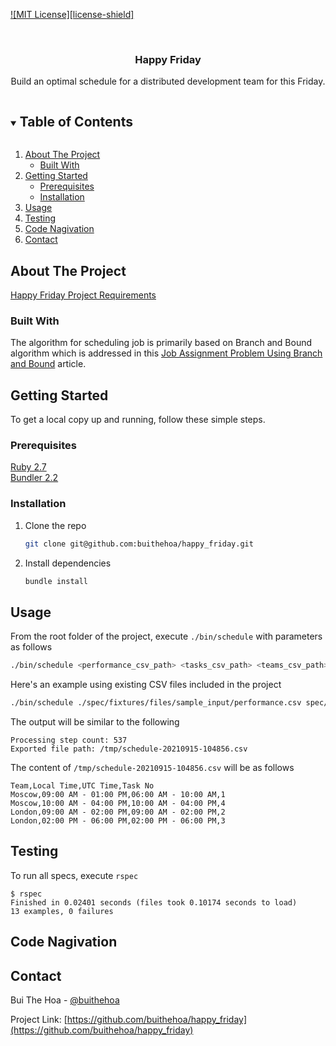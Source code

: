 <!--
*** Thanks for checking out the Best-README-Template. If you have a suggestion
*** that would make this better, please fork the repo and create a pull request
*** or simply open an issue with the tag "enhancement".
*** Thanks again! Now go create something AMAZING! :D
***
***
***
*** To avoid retyping too much info. Do a search and replace for the following:
*** github_username, repo_name, twitter_handle, email, project_title, project_description
-->



<!-- PROJECT SHIELDS -->
<!--
*** I'm using markdown "reference style" links for readability.
*** Reference links are enclosed in brackets [ ] instead of parentheses ( ).
*** See the bottom of this document for the declaration of the reference variables
*** for contributors-url, forks-url, etc. This is an optional, concise syntax you may use.
*** https://www.markdownguide.org/basic-syntax/#reference-style-links
-->
[![MIT License][license-shield]][license-url]

<!-- PROJECT LOGO -->
<br />
<p align="center">
  <h3 align="center">Happy Friday</h3>

  <p align="center">
    Build an optimal schedule for a distributed development team for this Friday.
    <br />
  </p>
</p>

<!-- TABLE OF CONTENTS -->
<details open="open">
  <summary><h2 style="display: inline-block">Table of Contents</h2></summary>
  <ol>
    <li>
      <a href="#about-the-project">About The Project</a>
      <ul>
        <li><a href="#built-with">Built With</a></li>
      </ul>
    </li>
    <li>
      <a href="#getting-started">Getting Started</a>
      <ul>
        <li><a href="#prerequisites">Prerequisites</a></li>
        <li><a href="#installation">Installation</a></li>
      </ul>
    </li>
    <li><a href="#usage">Usage</a></li>
    <li><a href="#testing">Testing</a></li>
    <li><a href="#code-navigation">Code Nagivation</a></li>
    <li><a href="#contact">Contact</a></li>
  </ol>
</details>



<!-- ABOUT THE PROJECT -->
## About The Project

[Happy Friday Project Requirements](https://gist.github.com/tuykin/1671929728622749680def59d90910c7)

### Built With

The algorithm for scheduling job is primarily based on Branch and Bound algorithm which is addressed in this [Job Assignment Problem Using Branch and Bound](https://www.geeksforgeeks.org/job-assignment-problem-using-branch-and-bound/
) article.

<!-- GETTING STARTED -->
## Getting Started

To get a local copy up and running, follow these simple steps.

### Prerequisites

[Ruby 2.7](https://www.ruby-lang.org/en/downloads/)
<br/>
[Bundler 2.2](https://bundler.io/)

### Installation

1. Clone the repo
   ```sh
   git clone git@github.com:buithehoa/happy_friday.git
   ```
2. Install dependencies
   ```sh
   bundle install
   ```

<!-- USAGE EXAMPLES -->
## Usage

From the root folder of the project, execute `./bin/schedule` with parameters as follows
```sh
./bin/schedule <performance_csv_path> <tasks_csv_path> <teams_csv_path> <output_path>
```
Here's an example using existing CSV files included in the project
```sh
./bin/schedule ./spec/fixtures/files/sample_input/performance.csv spec/fixtures/files/sample_input/tasks.csv spec/fixtures/files/sample_input/teams.csv /tmp
```
The output will be similar to the following
```
Processing step count: 537
Exported file path: /tmp/schedule-20210915-104856.csv
```
The content of `/tmp/schedule-20210915-104856.csv` will be as follows
```
Team,Local Time,UTC Time,Task No
Moscow,09:00 AM - 01:00 PM,06:00 AM - 10:00 AM,1
Moscow,10:00 AM - 04:00 PM,10:00 AM - 04:00 PM,4
London,09:00 AM - 02:00 PM,09:00 AM - 02:00 PM,2
London,02:00 PM - 06:00 PM,02:00 PM - 06:00 PM,3
```

## Testing
To run all specs, execute `rspec`
```
$ rspec
Finished in 0.02401 seconds (files took 0.10174 seconds to load)
13 examples, 0 failures
```

## Code Nagivation

<!-- CONTACT -->
## Contact

Bui The Hoa - [@buithehoa](https://twitter.com/buithehoa)

Project Link: [https://github.com/buithehoa/happy_friday](https://github.com/buithehoa/happy_friday)


<!-- MARKDOWN LINKS & IMAGES -->
<!-- https://www.markdownguide.org/basic-syntax/#reference-style-links -->
[license-url]: https://github.com/github_username/repo_name/blob/master/LICENSE.txt
